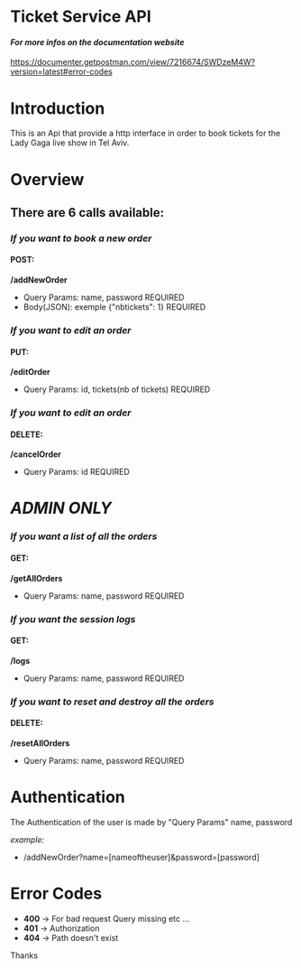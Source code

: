 # Ticket Service API

#### *For more infos on the documentation website*
https://documenter.getpostman.com/view/7216674/SWDzeM4W?version=latest#error-codes

# Introduction
This is an Api that provide a http interface in order to book tickets for the Lady Gaga live show in Tel Aviv.

# Overview
## There are 6 calls available:

### *If you want to book a new order*
#### POST:
**/addNewOrder**
- Query Params: name, password REQUIRED
- Body(JSON): exemple {"nbtickets": 1} REQUIRED

### *If you want to edit an order*
#### PUT:
**/editOrder**
- Query Params: id, tickets(nb of tickets) REQUIRED


### *If you want to edit an order*
#### DELETE:
**/cancelOrder**
- Query Params: id REQUIRED


# ***ADMIN ONLY***


### *If you want a list of all the orders*
#### GET:
**/getAllOrders**
- Query Params: name, password REQUIRED

### *If you want the session logs*
#### GET:
**/logs**
- Query Params: name, password REQUIRED

### *If you want to reset and destroy all the orders*
#### DELETE:
**/resetAllOrders**
- Query Params: name, password REQUIRED

# Authentication
The Authentication of the user is made by "Query Params" name, password

*example:*
- /addNewOrder?name=[nameoftheuser]&password=[password]

# Error Codes
- **400** -> For bad request Query missing etc ...
- **401** -> Authorization
- **404** -> Path doesn't exist



Thanks
